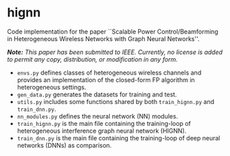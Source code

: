 # hignn
Code implementation for the paper ``Scalable Power Control/Beamforming in Heterogeneous Wireless Networks with Graph Neural Networks''.

***Note:*** *This paper has been submitted to IEEE. Currently, no license is added to permit any copy, distribution, or modification in any form.*

- `envs.py` defines classes of heterogeneous wireless channels and provides an implementation of the closed-form FP algorithm in heterogeneous settings.
- `gen_data.py` generates the datasets for training and test.
- `utils.py` includes some functions shared by both `train_hignn.py` and `train_dnn.py`.
- `nn_modules.py` defines the neural network (NN) modules.
- `train_hignn.py` is the main file containing the training-loop of heterogeneous interference graph neural network (HIGNN).
- `train_dnn.py` is the main file containing the training-loop of deep neural networks (DNNs) as comparison.
